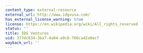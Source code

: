 ```yaml
---
content_type: external-resource
external_url: http://www.idgvusa.com/
has_external_license_warning: true
license: https://en.wikipedia.org/wiki/All_rights_reserved
status: ''
title: IDG Ventures
uid: 377dc834-3ba7-4a04-a9c6-766ca42a0acf
wayback_url: ''
---
```

